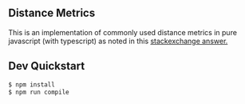 ## Distance Metrics
This is an implementation of commonly used distance metrics in pure javascript (with typescript) as noted in this [stackexchange answer.](https://stats.stackexchange.com/a/151362)

## Dev Quickstart
```sh
$ npm install
$ npm run compile
```
